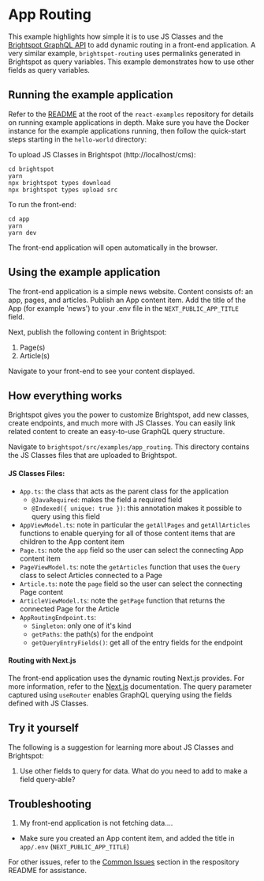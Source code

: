 # App Routing

This example highlights how simple it is to use JS Classes and the [Brightspot GraphQL API](https://www.brightspot.com/documentation/brightspot-cms-developer-guide/latest/graphql-api) to add dynamic routing in a front-end application. A very similar example, `brightspot-routing` uses permalinks generated in Brightspot as query variables. This example demonstrates how to use other fields as query variables.

## Running the example application

Refer to the [README](/README.md) at the root of the `react-examples` repository for details on running example applications in depth. Make sure you have the Docker instance for the example applications running, then follow the quick-start steps starting in the `hello-world` directory:

To upload JS Classes in Brightspot (http://localhost/cms):

```
cd brightspot
yarn
npx brightspot types download
npx brightspot types upload src

```

To run the front-end:

```
cd app
yarn
yarn dev
```

The front-end application will open automatically in the browser.

## Using the example application

The front-end application is a simple news website. Content consists of: an app, pages, and articles.
Publish an App content item. Add the title of the App (for example 'news') to your .env file in the `NEXT_PUBLIC_APP_TITLE` field.

Next, publish the following content in Brightspot:

1. Page(s)
2. Article(s)

Navigate to your front-end to see your content displayed.

## How everything works

Brightspot gives you the power to customize Brightspot, add new classes, create endpoints, and much more with JS Classes. You can easily link related content to create an easy-to-use GraphQL query structure.

Navigate to `brightspot/src/examples/app_routing`. This directory contains the JS Classes files that are uploaded to Brightspot.

#### JS Classes Files:

- `App.ts`: the class that acts as the parent class for the application
  - `@JavaRequired`: makes the field a required field
  - `@Indexed({ unique: true })`: this annotation makes it possible to query using this field
- `AppViewModel.ts`: note in particular the `getAllPages` and `getAllArticles` functions to enable querying for all of those content items that are children to the App content item
- `Page.ts`: note the `app` field so the user can select the connecting App content item
- `PageViewModel.ts`: note the `getArticles` function that uses the `Query` class to select Articles connected to a Page
- `Article.ts`: note the `page` field so the user can select the connecting Page content
- `ArticleViewModel.ts`: note the `getPage` function that returns the connected Page for the Article
- `AppRoutingEndpoint.ts`:
  - `Singleton`: only one of it's kind
  - `getPaths`: the path(s) for the endpoint
  - `getQueryEntryFields()`: get all of the entry fields for the endpoint

#### Routing with Next.js

The front-end application uses the dynamic routing Next.js provides. For more information, refer to the [Next.js](https://nextjs.org/) documentation. The query parameter captured using `useRouter` enables GraphQL querying using the fields defined with JS Classes.

## Try it yourself

The following is a suggestion for learning more about JS Classes and Brightspot:

1. Use other fields to query for data. What do you need to add to make a field query-able?

## Troubleshooting

1. My front-end application is not fetching data....

- Make sure you created an App content item, and added the title in `app/.env` (`NEXT_PUBLIC_APP_TITLE`)

For other issues, refer to the [Common Issues](/README.md) section in the respository README for assistance.
